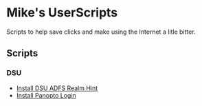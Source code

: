 # Mike's UserScripts
Scripts to help save clicks and make using the Internet a litle bitter.

## Scripts

### DSU
* [Install DSU ADFS Realm Hint](https://raw.githubusercontent.com/DSUmjham/userscripts/main/dsu-adfs-realmhint.user.js)
* [Install Panopto Login](https://raw.githubusercontent.com/DSUmjham/userscripts/main/panopto-login.user.js)
